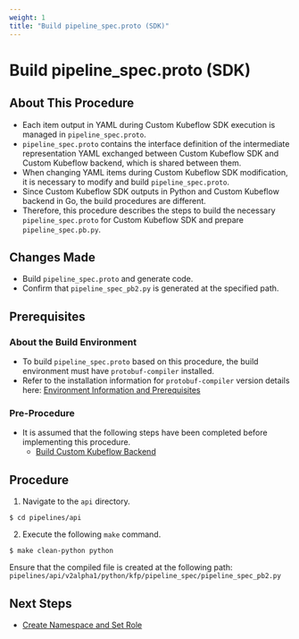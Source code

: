 ```yaml
---
weight: 1
title: "Build pipeline_spec.proto (SDK)"
---
```

# Build pipeline_spec.proto (SDK)
## About This Procedure
* Each item output in YAML during Custom Kubeflow SDK execution is managed in `pipeline_spec.proto`.
* `pipeline_spec.proto` contains the interface definition of the intermediate representation YAML exchanged between Custom Kubeflow SDK and Custom Kubeflow backend, which is shared between them.
* When changing YAML items during Custom Kubeflow SDK modification, it is necessary to modify and build `pipeline_spec.proto`.
* Since Custom Kubeflow SDK outputs in Python and Custom Kubeflow backend in Go, the build procedures are different.
* Therefore, this procedure describes the steps to build the necessary `pipeline_spec.proto` for Custom Kubeflow SDK and prepare `pipeline_spec.pb.py`.

## Changes Made
* Build `pipeline_spec.proto` and generate code.
* Confirm that `pipeline_spec_pb2.py` is generated at the specified path.

## Prerequisites
### About the Build Environment
* To build `pipeline_spec.proto` based on this procedure, the build environment must have `protobuf-compiler` installed.
* Refer to the installation information for `protobuf-compiler` version details here: [Environment Information and Prerequisites](../../../environment-information-and-prerequisites)

### Pre-Procedure
* It is assumed that the following steps have been completed before implementing this procedure.
    * [Build Custom Kubeflow Backend](../../apfw-backend-related-build-procedure/build-apfw-backend)

## Procedure
1. Navigate to the `api` directory.
```
$ cd pipelines/api
```

2. Execute the following `make` command.
```
$ make clean-python python
```

Ensure that the compiled file is created at the following path:
`pipelines/api/v2alpha1/python/kfp/pipeline_spec/pipeline_spec_pb2.py`

## Next Steps
* [Create Namespace and Set Role](../../../deployment-procedure/configuration-on-dci-controller-node/create-namespace-and-set-role)